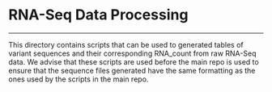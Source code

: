 # RNA-Seq Data Processing 
---
This directory contains scripts that can be used to generated tables of variant sequences and their corresponding RNA_count from raw RNA-Seq data. We advise that these scripts are used before the main repo is used to ensure that the sequence files generated have the same formatting as the ones used by the scripts in the main repo. 
